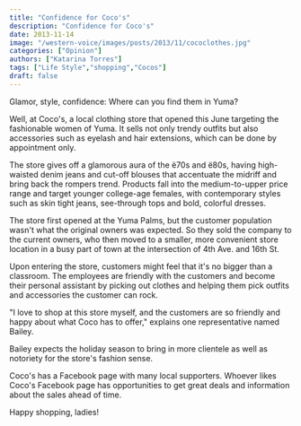 ```yaml
---
title: "Confidence for Coco's"
description: "Confidence for Coco's"
date: 2013-11-14
image: "/western-voice/images/posts/2013/11/cococlothes.jpg"
categories: ["Opinion"]
authors: ["Katarina Torres"]
tags: ["Life Style","shopping","Cocos"]
draft: false
---
```

Glamor, style, confidence: Where can you find them in Yuma?

Well, at Coco's, a local clothing store that opened this June targeting the fashionable women of Yuma. It sells not only trendy outfits but also accessories such as eyelash and hair extensions, which can be done by appointment only.

The store gives off a glamorous aura of the ë70s and ë80s, having high-waisted denim jeans and cut-off blouses that accentuate the midriff and bring back the rompers trend. Products fall into the medium-to-upper price range and target younger college-age females, with contemporary styles such as skin tight jeans, see-through tops and bold, colorful dresses.

The store first opened at the Yuma Palms, but the customer population wasn't what the original owners was expected. So they sold the company to the current owners, who then moved to a smaller, more convenient store location in a busy part of town at the intersection of 4th Ave. and 16th St.

Upon entering the store, customers might feel that it's no bigger than a classroom. The employees are friendly with the customers and become their personal assistant by picking out clothes and helping them pick outfits and accessories the customer can rock.

"I love to shop at this store myself, and the customers are so friendly and happy about what Coco has to offer," explains one representative named Bailey.

Bailey expects the holiday season to bring in more clientele as well as notoriety for the store's fashion sense.

Coco's has a Facebook page with many local supporters. Whoever likes Coco's Facebook page has opportunities to get great deals and information about the sales ahead of time.

Happy shopping, ladies!
